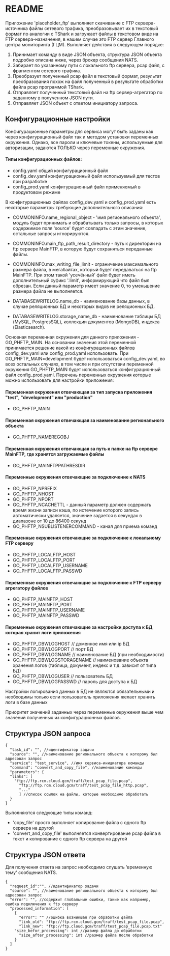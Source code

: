 # README

Приложение 'placeholder_ftp' выполняет скачивание с FTP сервера-источника файлы сетевого трафика,  преобразовывает их в текстовый формат по аналогии с TShark и загружает файлы в текстовом виде на FTP сервера-назначения, в нашем случае это FTP сервер Главного центра мониторинга (ГЦМ).
Выполняет действия в следующем порядке:

1. Принимает команду в виде JSON объекта, структура JSON объекта подробно описана ниже, через брокер сообщения NATS.
2. Забирает по указанному пути с локального ftp сервера, pcap файл, с фрагментом сетевого трафика.
3. Преобразует полученный pcap файл в текстовый формат, результат преобразования похож на файл полученный в результате
   обработки файла pcap программой TShark.
4. Отправляет полученный текстовый файл на ftp сервер-агрегатор по заданному в полученном JSON пути.
5. Отправляет JSON объект с ответом инициатору запроса.

## Конфигурационные настройки

Конфигурационные параметры для сервиса могут быть заданы как через конфигурационный файл так и методом установки переменных окружения. Однако, все пароли и
ключевые токены, используемые для авторизации, задаются ТОЛЬКО через переменные окружения.

#### Типы конфигурационных файлов:

- config.yaml общий конфигурационный файл
- config_dev.yaml конфигурационный файл используемый для тестов при разработке
- config_prod.yaml конфигурационный файл применяемый в продуктовом режиме

В конфигурационных файлах config_dev.yaml и config_prod.yaml есть некоторые параметры требующие дополнительного описания:

- COMMONINFO.name_regional_object - 'имя регионального объекта', модуль будет принимать и обрабатывать только запросы, в которых содержимое поля 'source' будет совпадать с этим значение, остальные запросы игнорируются.

- COMMONINFO.main_ftp_path_result_directory - путь к директории на ftp сервере MainFTP, в которую будут сохраняться переданные файлы.

- COMMONINFO.max_writing_file_limit - ограничение максимального размера файла, в мегабайтах, который будет передаваться на ftp MainFTP. При этом такой 'усечённый' файл будет иметь дополнительный суфикс '.limit', информирующий что файл был обрезан. Если данный параметр имеет значение 0, то уменьшение размера файла не выполняется.

- DATABASEWRITELOG.name_db - наименование базы данных, в случае реляционных БД и некоторых видов не реляционных БД.

- DATABASEWRITELOG.storage_name_db - наименование таблицы БД (MySQL, PostgresSQL), коллекции документов (MongoDB), индекса (Elasticsearch).

Основная переменная окружения для данного приложения - GO_PHFTP_MAIN. На основании значения этой переменной принимается решение какой из конфигурационных файлов config_dev.yaml или config_prod.yaml использовать. При GO_PHFTP_MAIN=development будет использоваться config_dev.yaml, во всех остальных случаях, в том числе и при отсутствии переменной окружения GO_PHFTP_MAIN будет использоваться конфигурационный файл config_prod.yaml. Перечень переменных окружения которые можно использовать для настройки приложения:

#### Переменная окружения отвечающая за тип запуска приложения "test", "development" или "production"

- GO_PHFTP_MAIN

#### Переменная окружения отвечающая за наименование регионального объекта

- GO_PHFTP_NAMEREGOBJ

#### Переменная окружения отвечающая за путь к папке на ftp сервере MainFTP, где хранятся загружаемые файлы

- GO_PHFTP_MAINFTPPATHRESDIR

#### Переменные окружения отвечающие за подключение к NATS

- GO_PHFTP_NPREFIX
- GO_PHFTP_NHOST
- GO_PHFTP_NPORT
- GO_PHFTP_NCACHETTL - данный параметр должен содержать время жизни записи
  кэша, по истечение которого запись автоматически удаляется, значение задается
  в секундах в диапазоне от 10 до 86400 секунд
- GO_PHFTP_NSUBLISTENERCOMMAND - канал для приема команд

#### Переменные окружения отвечающие за подключение к локальному FTP серверу

- GO_PHFTP_LOCALFTP_HOST
- GO_PHFTP_LOCALFTP_PORT
- GO_PHFTP_LOCALFTP_USERNAME
- GO_PHFTP_LOCALFTP_PASSWD

#### Переменные окружения отвечающие за подключение к FTP серверу агрегатору файлов

- GO_PHFTP_MAINFTP_HOST
- GO_PHFTP_MAINFTP_PORT
- GO_PHFTP_MAINFTP_USERNAME
- GO_PHFTP_MAINFTP_PASSWD

#### Переменные окружения отвечающие за настройки доступа к БД которая хранит логи приложения

- GO_PHFTP_DBWLOGHOST // доменное имя или ip БД
- GO_PHFTP_DBWLOGPORT // порт БД
- GO_PHFTP_DBWLOGNAME // наименование БД (при необходимости)
- GO_PHFTP_DBWLOGSTORAGENAME // наименование объекта хранения логов (таблица, документ, индекс и т.д. зависит от типа БД)
- GO_PHFTP_DBWLOGUSER // пользователь БД
- GO_PHFTP_DBWLOGPASSWD // пароль для доступа к БД

Настройки логирования данных в БД не являются обязательными и необходимы только если пользователь приложения желает хранить логи в базе данных

Приоритет значений заданных через переменные окружения выше чем значений полученных из конфигурационных файлов.

## Структура JSON запроса

```
{
  "task_id": "", //идентификатор задачи
  "source": "", //наименование регионального объекта к которому был адресован запрос
  "service": "test_service", //имя сервиса-инициатора команды
  "command": "convert_and_copy_file", //наименование команды
  "parameters": {
  "links": [
    "ftp://ftp.rcm.cloud.gcm/traff/test_pcap_file.pcap",
	  "ftp://ftp.rcm.cloud.gcm/traff/test_pcap_file_http.pcap",
	  "..."
	  ] //список ссылок на файлы, которые необходимо обработать
  }
}
```

Выполняются следующие типы команд:

- 'copy_file' просто выполняет копирование файла с одного ftp сервера на другой
- 'convert_and_copy_file' выполняется конвертирование pcap файла в текст и копирование с одного ftp сервера на другой

## Структура JSON ответа

Для получения ответа на запрос необходимо слушать 'временную тему' сообщения NATS.

```
{
  "request_id":"", //идентификатор задачи
  "source": "", //наименование регионального объекта к которому был адресован запрос
  "error": "", //содержит глобальные ошибки, такие как например, ошибка подключения к ftp серверу
  "processed_information": [
	{
	  "error": "" //ошибка возникшая при обработки файла
	  "link_old": "ftp://ftp.rcm.cloud.gcm/traff/test_pcap_file.pcap",
	  "link_new": "ftp://ftp.cloud.gcm/traff/test_pcap_file.pcap.txt"
    "size_befor_processing": int //размер файла до обработки
	  "size_after_processing": int //размер файла после обработки
	}
  ]
}
```
